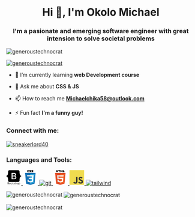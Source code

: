 <h1 align="center">Hi 👋, I'm Okolo Michael</h1>
<h3 align="center">I'm a pasionate and emerging software engineer with great intension to solve societal problems</h3>

<p align="left"> <img src="https://komarev.com/ghpvc/?username=generoustechnocrat&label=Profile%20views&color=0e75b6&style=flat" alt="generoustechnocrat" /> </p>

<p align="left"> <a href="https://github.com/ryo-ma/github-profile-trophy"><img src="https://github-profile-trophy.vercel.app/?username=generoustechnocrat" alt="generoustechnocrat" /></a> </p>

- 🌱 I’m currently learning **web Development course**

- 💬 Ask me about **CSS & JS**

- 📫 How to reach me **Michaelchika58@outlook.com**

- ⚡ Fun fact **I'm a funny guy!**

<h3 align="left">Connect with me:</h3>
<p align="left">
<a href="https://twitter.com/sneakerlord40" target="blank"><img align="center" src="https://raw.githubusercontent.com/rahuldkjain/github-profile-readme-generator/master/src/images/icons/Social/twitter.svg" alt="sneakerlord40" height="30" width="40" /></a>
</p>

<h3 align="left">Languages and Tools:</h3>
<p align="left"> <a href="https://getbootstrap.com" target="_blank" rel="noreferrer"> <img src="https://raw.githubusercontent.com/devicons/devicon/master/icons/bootstrap/bootstrap-plain-wordmark.svg" alt="bootstrap" width="40" height="40"/> </a> <a href="https://www.w3schools.com/css/" target="_blank" rel="noreferrer"> <img src="https://raw.githubusercontent.com/devicons/devicon/master/icons/css3/css3-original-wordmark.svg" alt="css3" width="40" height="40"/> </a> <a href="https://git-scm.com/" target="_blank" rel="noreferrer"> <img src="https://www.vectorlogo.zone/logos/git-scm/git-scm-icon.svg" alt="git" width="40" height="40"/> </a> <a href="https://www.w3.org/html/" target="_blank" rel="noreferrer"> <img src="https://raw.githubusercontent.com/devicons/devicon/master/icons/html5/html5-original-wordmark.svg" alt="html5" width="40" height="40"/> </a> <a href="https://developer.mozilla.org/en-US/docs/Web/JavaScript" target="_blank" rel="noreferrer"> <img src="https://raw.githubusercontent.com/devicons/devicon/master/icons/javascript/javascript-original.svg" alt="javascript" width="40" height="40"/> </a> <a href="https://tailwindcss.com/" target="_blank" rel="noreferrer"> <img src="https://www.vectorlogo.zone/logos/tailwindcss/tailwindcss-icon.svg" alt="tailwind" width="40" height="40"/> </a> </p>

<p><img align="left" src="https://github-readme-stats.vercel.app/api/top-langs?username=generoustechnocrat&show_icons=true&locale=en&layout=compact" alt="generoustechnocrat" /></p>

<p>&nbsp;<img align="center" src="https://github-readme-stats.vercel.app/api?username=generoustechnocrat&show_icons=true&locale=en" alt="generoustechnocrat" /></p>

<p><img align="center" src="https://github-readme-streak-stats.herokuapp.com/?user=generoustechnocrat&" alt="generoustechnocrat" /></p>
